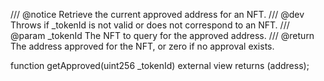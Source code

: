 /// @notice Retrieve the current approved address for an NFT.
/// @dev Throws if _tokenId is not valid or does not correspond to an NFT.
/// @param _tokenId The NFT to query for the approved address.
/// @return The address approved for the NFT, or zero if no approval exists.

function getApproved(uint256 _tokenId) external view returns (address);